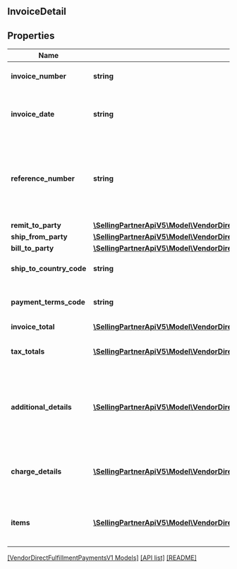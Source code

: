 ## InvoiceDetail

## Properties

Name | Type | Description | Notes
------------ | ------------- | ------------- | -------------
**invoice_number** | **string** | The unique invoice number. |
**invoice_date** | **string** | Invoice date. Must be in ISO 8601 format. |
**reference_number** | **string** | An additional unique reference number used for regulatory or other purposes. | [optional]
**remit_to_party** | [**\SellingPartnerApiV5\Model\VendorDirectFulfillmentPaymentsV1\PartyIdentification**](PartyIdentification.md) |  |
**ship_from_party** | [**\SellingPartnerApiV5\Model\VendorDirectFulfillmentPaymentsV1\PartyIdentification**](PartyIdentification.md) |  |
**bill_to_party** | [**\SellingPartnerApiV5\Model\VendorDirectFulfillmentPaymentsV1\PartyIdentification**](PartyIdentification.md) |  | [optional]
**ship_to_country_code** | **string** | Ship-to country code. | [optional]
**payment_terms_code** | **string** | The payment terms for the invoice. | [optional]
**invoice_total** | [**\SellingPartnerApiV5\Model\VendorDirectFulfillmentPaymentsV1\Money**](Money.md) |  |
**tax_totals** | [**\SellingPartnerApiV5\Model\VendorDirectFulfillmentPaymentsV1\TaxDetail[]**](TaxDetail.md) | Individual tax details per line item. | [optional]
**additional_details** | [**\SellingPartnerApiV5\Model\VendorDirectFulfillmentPaymentsV1\AdditionalDetails[]**](AdditionalDetails.md) | Additional details provided by the selling party, for tax-related or other purposes. | [optional]
**charge_details** | [**\SellingPartnerApiV5\Model\VendorDirectFulfillmentPaymentsV1\ChargeDetails[]**](ChargeDetails.md) | Total charge amount details for all line items. | [optional]
**items** | [**\SellingPartnerApiV5\Model\VendorDirectFulfillmentPaymentsV1\InvoiceItem[]**](InvoiceItem.md) | Provides the details of the items in this invoice. |

[[VendorDirectFulfillmentPaymentsV1 Models]](../) [[API list]](../../Api) [[README]](../../../README.md)

